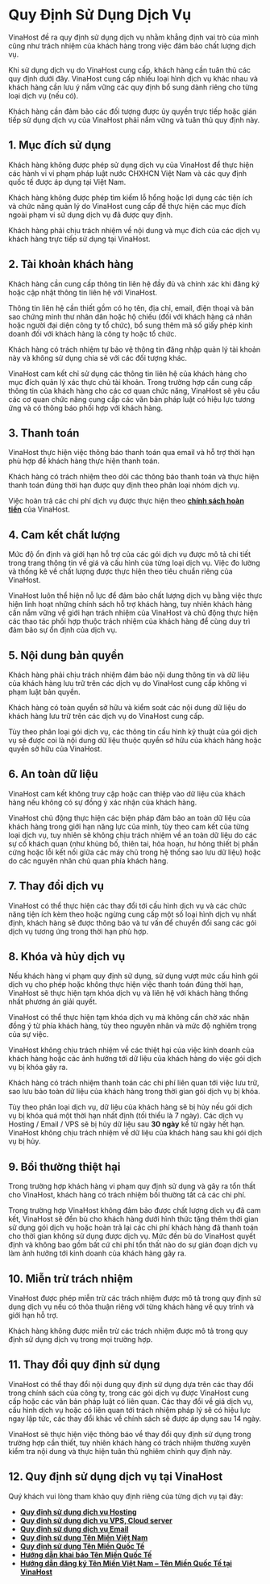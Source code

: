# Quy Định Sử Dụng Dịch Vụ

VinaHost đề ra quy định sử dụng dịch vụ nhằm khẳng định vai trò của mình cũng như trách nhiệm của khách hàng trong việc đảm bảo chất lượng dịch vụ.

Khi sử dụng dịch vụ do VinaHost cung cấp, khách hàng cần tuân thủ các quy định dưới đây. VinaHost cung cấp nhiều loại hình dịch vụ khác nhau và khách hàng cần lưu ý nắm vững các quy định bổ sung dành riêng cho từng loại dịch vụ (nếu có).

Khách hàng cần đảm bảo các đối tượng được ủy quyền trực tiếp hoặc gián tiếp sử dụng dịch vụ của VinaHost phải nắm vững và tuân thủ quy định này.

## **1\. Mục đích sử dụng**

Khách hàng không được phép sử dụng dịch vụ của VinaHost để thực hiện các hành vi vi phạm pháp luật nước CHXHCN Việt Nam và các quy định quốc tế được áp dụng tại Việt Nam.

Khách hàng không được phép tìm kiếm lỗ hổng hoặc lợi dụng các tiện ích và chức năng quản lý do VinaHost cung cấp để thực hiện các mục đích ngoài phạm vi sử dụng dịch vụ đã được quy định.

Khách hàng phải chịu trách nhiệm về nội dung và mục đích của các dịch vụ khách hàng trực tiếp sử dụng tại VinaHost.

## **2\. Tài khoản khách hàng**

Khách hàng cần cung cấp thông tin liên hệ đầy đủ và chính xác khi đăng ký hoặc cập nhật thông tin liên hệ với VinaHost.

Thông tin liên hệ cần thiết gồm có họ tên, địa chỉ, email, điện thoại và bản sao chứng minh thư nhân dân hoặc hộ chiếu (đối với khách hàng cá nhân hoặc người đại diện công ty tổ chức), bổ sung thêm mã số giấy phép kinh doanh đối với khách hàng là công ty hoặc tổ chức.

Khách hàng có trách nhiệm tự bảo vệ thông tin đăng nhập quản lý tài khoản này và không sử dụng chia sẻ với các đối tượng khác.

VinaHost cam kết chỉ sử dụng các thông tin liên hệ của khách hàng cho mục đích quản lý xác thực chủ tài khoản. Trong trường hợp cần cung cấp thông tin của khách hàng cho các cơ quan chức năng, VinaHost sẽ yêu cầu các cơ quan chức năng cung cấp các văn bản pháp luật có hiệu lực tương ứng và có thông báo phối hợp với khách hàng.

## **3\. Thanh toán**

VinaHost thực hiện việc thông báo thanh toán qua email và hỗ trợ thời hạn phù hợp để khách hàng thực hiện thanh toán.

Khách hàng có trách nhiệm theo dõi các thông báo thanh toán và thực hiện thanh toán đúng thời hạn được quy định theo phân loại nhóm dịch vụ.

Việc hoàn trả các chi phí dịch vụ được thực hiện theo **[chính sách hoàn tiền](https://vinahost.vn/chinh-sach-hoan-tien)** của VinaHost.

## **4\. Cam kết chất lượng**

Mức độ ổn định và giới hạn hỗ trợ của các gói dịch vụ được mô tả chi tiết trong trang thông tin về giá và cấu hình của từng loại dịch vụ. Việc đo lường và thống kê về chất lượng được thực hiện theo tiêu chuẩn riêng của VinaHost.

VinaHost luôn thể hiện nỗ lực để đảm bảo chất lượng dịch vụ bằng việc thực hiện linh hoạt những chính sách hỗ trợ khách hàng, tuy nhiên khách hàng cần nắm vững về giới hạn trách nhiệm của VinaHost và chủ động thực hiện các thao tác phối hợp thuộc trách nhiệm của khách hàng để cùng duy trì đảm bảo sự ổn định của dịch vụ.

## **5\. Nội dung bản quyền**

Khách hàng phải chịu trách nhiệm đảm bảo nội dung thông tin và dữ liệu của khách hàng lưu trữ trên các dịch vụ do VinaHost cung cấp không vi phạm luật bản quyền.

Khách hàng có toàn quyền sở hữu và kiểm soát các nội dung dữ liệu do khách hàng lưu trữ trên các dịch vụ do VinaHost cung cấp.

Tùy theo phân loại gói dịch vụ, các thông tin cấu hình kỹ thuật của gói dịch vụ sẽ được coi là nội dung dữ liệu thuộc quyền sở hữu của khách hàng hoặc quyền sở hữu của VinaHost.

## **6\. An toàn dữ liệu**

VinaHost cam kết không truy cập hoặc can thiệp vào dữ liệu của khách hàng nếu không có sự đồng ý xác nhận của khách hàng.

VinaHost chủ động thực hiện các biện pháp đảm bảo an toàn dữ liệu của khách hàng trong giới hạn năng lực của mình, tùy theo cam kết của từng loại dịch vụ, tuy nhiên sẽ không chịu trách nhiệm về an toàn dữ liệu do các sự cố khách quan (như khủng bố, thiên tai, hỏa hoạn, hư hỏng thiết bị phần cứng hoặc lỗi kết nối giữa các máy chủ trong hệ thống sao lưu dữ liệu) hoặc do các nguyên nhân chủ quan phía khách hàng.

## **7\. Thay đổi dịch vụ**

VinaHost có thể thực hiện các thay đổi tới cấu hình dịch vụ và các chức năng tiện ích kèm theo hoặc ngừng cung cấp một số loại hình dịch vụ nhất định, khách hàng sẽ được thông báo và tư vấn để chuyển đổi sang các gói dịch vụ tương ứng trong thời hạn phù hợp.

## **8\. Khóa và hủy dịch vụ**

Nếu khách hàng vi phạm quy định sử dụng, sử dụng vượt mức cấu hình gói dịch vụ cho phép hoặc không thực hiện việc thanh toán đúng thời hạn, VinaHost sẽ thực hiện tạm khóa dịch vụ và liên hệ với khách hàng thống nhất phương án giải quyết.

VinaHost có thể thực hiện tạm khóa dịch vụ mà không cần chờ xác nhận đồng ý từ phía khách hàng, tùy theo nguyên nhân và mức độ nghiêm trọng của sự việc.

VinaHost không chịu trách nhiệm về các thiệt hại của việc kinh doanh của khách hàng hoặc các ảnh hưởng tới dữ liệu của khách hàng do việc gói dịch vụ bị khóa gây ra.

Khách hàng có trách nhiệm thanh toán các chi phí liên quan tới việc lưu trữ, sao lưu bảo toàn dữ liệu của khách hàng trong thời gian gói dịch vụ bị khóa.

Tùy theo phân loại dịch vụ, dữ liệu của khách hàng sẽ bị hủy nếu gói dịch vụ bị khóa quá một thời hạn nhất định (tối thiểu là 7 ngày). Các dịch vụ Hosting / Email / VPS sẽ bị hủy dữ liệu sau **30 ngày** kể từ ngày hết hạn. VinaHost không chịu trách nhiệm về dữ liệu của khách hàng sau khi gói dịch vụ bị hủy.

## **9\. Bồi thường thiệt hại**

Trong trường hợp khách hàng vi phạm quy định sử dụng và gây ra tổn thất cho VinaHost, khách hàng có trách nhiệm bồi thường tất cả các chi phí.

Trong trường hợp VinaHost không đảm bảo được chất lượng dịch vụ đã cam kết, VinaHost sẽ đền bù cho khách hàng dưới hình thức tặng thêm thời gian sử dụng gói dịch vụ hoặc hoàn trả lại các chi phí khách hàng đã thanh toán cho thời gian không sử dụng được dịch vụ. Mức đền bù do VinaHost quyết định và không bao gồm bất cứ chi phí tổn thất nào do sự gián đoạn dịch vụ làm ảnh hưởng tới kinh doanh của khách hàng gây ra.

## **10\. Miễn trừ trách nhiệm**

VinaHost được phép miễn trừ các trách nhiệm được mô tả trong quy định sử dụng dịch vụ nếu có thỏa thuận riêng với từng khách hàng về quy trình và giới hạn hỗ trợ.

Khách hàng không được miễn trừ các trách nhiệm được mô tả trong quy định sử dụng dịch vụ trong mọi trường hợp.

## **11\. Thay đổi quy định sử dụng**

VinaHost có thể thay đổi nội dung quy định sử dụng dựa trên các thay đổi trong chính sách của công ty, trong các gói dịch vụ được VinaHost cung cấp hoặc các văn bản pháp luật có liên quan. Các thay đổi về giá dịch vụ, cấu hình dịch vụ hoặc có liên quan tới trách nhiệm pháp lý sẽ có hiệu lực ngay lập tức, các thay đổi khác về chính sách sẽ được áp dụng sau 14 ngày.

VinaHost sẽ thực hiện việc thông báo về thay đổi quy định sử dụng trong trường hợp cần thiết, tuy nhiên khách hàng có trách nhiệm thường xuyên kiểm tra nội dung và thực hiện tuân thủ nghiêm chỉnh quy định này.

## **12\. Quy định sử dụng dịch vụ tại VinaHost**

Quý khách vui lòng tham khảo quy định riêng của từng dịch vụ tại đây:

- [**Quy định sử dụng dịch vụ Hosting**](https://vinahost.vn/thoa-thuan-su-dung-hosting/)
- [**Quy định sử dụng dịch vụ VPS, Cloud server**](https://vinahost.vn/quy-dinh-su-dung-dich-vu-vps-cloud-server/)
- [**Quy định sử dụng dịch vụ Email**](https://vinahost.vn/quy-dinh-su-dung-dich-vu-email/)
- [**Quy định sử dụng Tên Miền Việt Nam**](https://vinahost.vn/quy-dinh-su-dung-ten-mien-viet-nam)
- [**Quy định sử dụng Tên Miền Quốc Tế**](https://vinahost.vn/thoa-thuan-su-dung-ten-mien-quoc-te)
- [**Hướng dẫn khai báo Tên Miền Quốc Tế**](https://vinahost.vn/huong-dan-khai-bao-ten-mien-quoc-te-tai-vinahost/)
- [**Hướng dẫn đăng ký Tên Miền Việt Nam – Tên Miền Quốc Tế tại VinaHost**](https://vinahost.vn/huong-dan-dang-ky-ten-mien-vn-ten-mien-quoc-te-tai-vinahost/)
